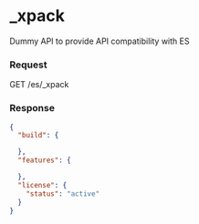 # _xpack

Dummy API to provide API compatibility with ES

### Request

GET /es/_xpack

### Response

```json
{
  "build": {

  },
  "features": {

  },
  "license": {
    "status": "active"
  }
}
```

